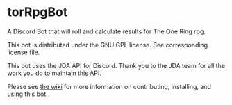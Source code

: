 # torRpgBot
A Discord Bot that will roll and calculate results for The One Ring rpg.

This bot is distributed under the GNU GPL license. See corresponding license file.

This bot uses the JDA API for Discord. Thank you to the JDA team for all the work you do to maintain this API.

Please see [the wiki](https://github.com/Seosaidh/torRpgBot/wiki) for more information on contributing, installing, and using this bot.
